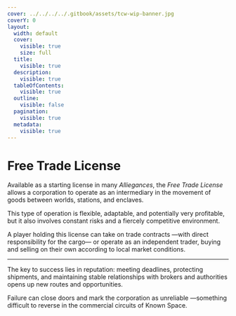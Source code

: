 ```yaml
---
cover: ../../../../.gitbook/assets/tcw-wip-banner.jpg
coverY: 0
layout:
  width: default
  cover:
    visible: true
    size: full
  title:
    visible: true
  description:
    visible: true
  tableOfContents:
    visible: true
  outline:
    visible: false
  pagination:
    visible: true
  metadata:
    visible: true
---
```


# Free Trade License

Available as a starting license in many _Alliegances_, the _Free Trade License_ allows a corporation to operate as an intermediary in the movement of goods between worlds, stations, and enclaves.

This type of operation is flexible, adaptable, and potentially very profitable, but it also involves constant risks and a fiercely competitive environment.

A player holding this license can take on trade contracts —with direct responsibility for the cargo— or operate as an independent trader, buying and selling on their own according to local market conditions.

***

The key to success lies in reputation: meeting deadlines, protecting shipments, and maintaining stable relationships with brokers and authorities opens up new routes and opportunities.

Failure can close doors and mark the corporation as unreliable —something difficult to reverse in the commercial circuits of Known Space.

